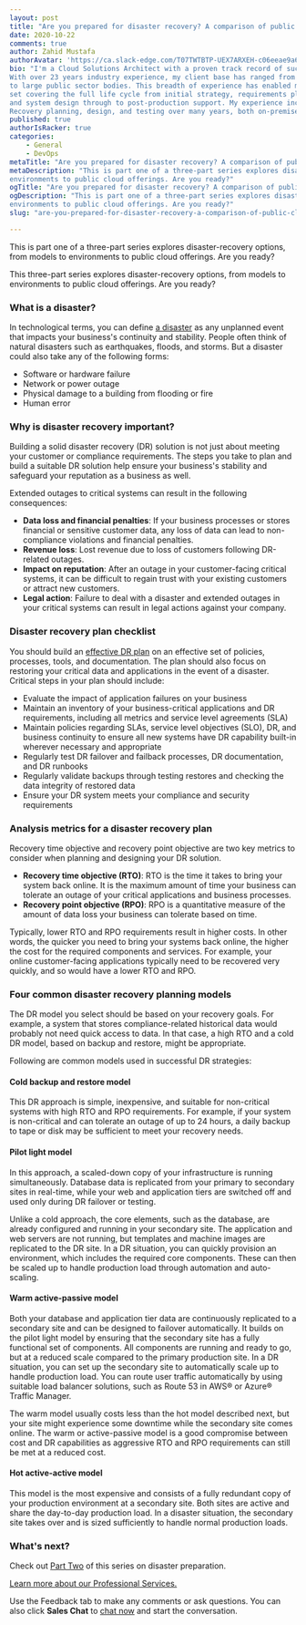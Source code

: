 ```yaml
---
layout: post
title: "Are you prepared for disaster recovery? A comparison of public cloud options&mdash;Part One"
date: 2020-10-22
comments: true
author: Zahid Mustafa
authorAvatar: 'https://ca.slack-edge.com/T07TWTBTP-UEX7ARXEH-c06eeae9a67c-192'
bio: "I'm a Cloud Solutions Architect with a proven track record of successful delivery.
With over 23 years industry experience, my client base has ranged from FTSE 100 companies
to large public sector bodies. This breadth of experience has enabled me to gain a skill
set covering the full life cycle from initial strategy, requirements planning, architecture
and system design through to post-production support. My experience includes Disaster
Recovery planning, design, and testing over many years, both on-premises and on public cloud."
published: true
authorIsRacker: true
categories:
    - General
    - DevOps
metaTitle: "Are you prepared for disaster recovery? A comparison of public cloud options&mdash;Part One"
metaDescription: "This is part one of a three-part series explores disaster-recovery options, from models to
environments to public cloud offerings. Are you ready?"
ogTitle: "Are you prepared for disaster recovery? A comparison of public cloud options&mdash;Part One"
ogDescription: "This is part one of a three-part series explores disaster-recovery options, from models to
environments to public cloud offerings. Are you ready?"
slug: "are-you-prepared-for-disaster-recovery-a-comparison-of-public-cloud-options-part-one"

---
```


This is part one of a three-part series explores disaster-recovery options, from models to
environments to public cloud offerings. Are you ready?

<!--more-->

This three-part series explores disaster-recovery options, from models to environments to
public cloud offerings. Are you ready?

### What is a disaster?

In technological terms, you can define
[a disaster](https://www.fema.gov/media-library-data/1527613746699-fa31d9ade55988da1293192f1b18f4e3/CPG201Final20180525_508c.pdf)
as any unplanned event that impacts your business's continuity and stability. People often
think of natural disasters such as earthquakes, floods, and storms. But a disaster could
also take any of the following forms: 

- Software or hardware failure
- Network or power outage
- Physical damage to a building from flooding or fire
- Human error

### Why is disaster recovery important?

Building a solid disaster recovery (DR) solution is not just about meeting your customer
or compliance requirements. The steps you take to plan and build a suitable DR solution
help ensure your business's stability and safeguard your reputation as a business as well. 

Extended outages to critical systems can result in the following consequences: 
- **Data loss and financial penalties**: If your business processes or stores financial or
  sensitive customer data, any loss of data can lead to non-compliance violations and financial
  penalties. 
- **Revenue loss**: Lost revenue due to loss of customers following DR-related outages.
- **Impact on reputation**: After an outage in your customer-facing critical systems, it
  can be difficult to regain trust with your existing customers or attract new customers.
- **Legal action**: Failure to deal with a disaster and extended outages in your critical
  systems can result in legal actions against your company. 

### Disaster recovery plan checklist

You should build an [effective DR plan](https://www.ready.gov/business/implementation/IT)
on an effective set of policies, processes, tools, and documentation. The plan should also
focus on restoring your critical data and applications in the event of a disaster. Critical
steps in your plan should include: 

- Evaluate the impact of application failures on your business
- Maintain an inventory of your business-critical applications and DR requirements,
  including all metrics and service level agreements (SLA) 
- Maintain policies regarding SLAs, service level objectives (SLO), DR, and business
  continuity to ensure all new systems have DR capability built-in wherever necessary and
  appropriate 
- Regularly test DR failover and failback processes, DR documentation, and DR runbooks
- Regularly validate backups through testing restores and checking the data integrity of
  restored data
- Ensure your DR system meets your compliance and security requirements

### Analysis metrics for a disaster recovery plan

Recovery time objective and recovery point objective are two key metrics to consider when
planning and designing your DR solution. 

- **Recovery time objective (RTO)**: RTO is the time it takes to bring your system back
online. It is the maximum amount of time your business can tolerate an outage of your
critical applications and business processes. 
- **Recovery point objective (RPO)**: RPO is a quantitative measure of the amount of data
loss your business can tolerate based on time. 

Typically, lower RTO and RPO requirements result in higher costs. In other words, the
quicker you need to bring your systems back online, the higher the cost for the required
components and services. For example,  your online customer-facing applications typically
need to be recovered very quickly, and so would have a lower RTO and RPO. 

### Four common disaster recovery planning models

The DR model you select should be based on your recovery goals. For example, a system that
stores compliance-related historical data would probably not need quick access to data. In
that case, a high RTO and a cold DR model, based on backup and restore, might be appropriate. 

Following are common models used in successful DR strategies:

#### Cold backup and restore model

This DR approach is simple, inexpensive, and suitable for non-critical systems with high
RTO and RPO requirements. For example, if your system is non-critical and can tolerate an
outage of up to 24 hours, a daily backup to tape or disk may be sufficient to meet your
recovery needs. 

#### Pilot light model

In this approach, a scaled-down copy of your infrastructure is running simultaneously.
Database data is replicated from your primary to secondary sites in real-time, while your
web and application tiers are switched off and used only during DR failover or testing. 

Unlike a cold approach, the core elements, such as the database, are already configured and
running in your secondary site. The application and web servers are not running, but
templates and machine images are replicated to the DR site. In a DR situation, you can
quickly provision an environment, which includes the required core components. These can
then be scaled up to handle production load through automation and auto-scaling. 

#### Warm active-passive model

Both your database and application tier data are continuously replicated to a secondary
site and can be designed to failover automatically. It builds on the pilot light model by
ensuring that the secondary site has a fully functional set of components. All components
are running and ready to go, but at a reduced scale compared to the primary production site. 
In a DR situation, you can set up the secondary site to automatically scale up to handle
production load. You can route user traffic automatically by using suitable load balancer
solutions, such as Route 53 in AWS&reg; or Azure&reg; Traffic Manager. 

The warm model usually costs less than the hot model described next, but your site might
experience some downtime while the secondary site comes online. The warm or active-passive
model is a good compromise between cost and DR capabilities as aggressive RTO and RPO
requirements can still be met at a reduced cost. 

#### Hot active-active model

This model is the most expensive and consists of a fully redundant copy of your production
environment at a secondary site. Both sites are active and share the day-to-day production
load. In a disaster situation, the secondary site takes over and is sized sufficiently to
handle normal production loads. 

### What's next?

Check out [Part Two](https://docs.rackspace.com/blog/are-you-prepared-for-disaster-recovery-a-comparison-of-public-cloud-options-part-two/)
of this series on disaster preparation.

<a class="cta red" id="cta" href="https://www.rackspace.com/professional-services">Learn more about our Professional Services.</a>

Use the Feedback tab to make any comments or ask questions. You can also click
**Sales Chat** to [chat now](https://www.rackspace.com/) and start the conversation.


